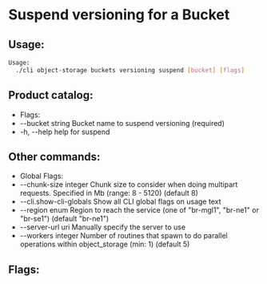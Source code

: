 # Suspend versioning for a Bucket

## Usage:
```bash
Usage:
  ./cli object-storage buckets versioning suspend [bucket] [flags]
```

## Product catalog:
- Flags:
- --bucket string   Bucket name to suspend versioning (required)
- -h, --help            help for suspend

## Other commands:
- Global Flags:
- --chunk-size integer     Chunk size to consider when doing multipart requests. Specified in Mb (range: 8 - 5120) (default 8)
- --cli.show-cli-globals   Show all CLI global flags on usage text
- --region enum            Region to reach the service (one of "br-mgl1", "br-ne1" or "br-se1") (default "br-ne1")
- --server-url uri         Manually specify the server to use
- --workers integer        Number of routines that spawn to do parallel operations within object_storage (min: 1) (default 5)

## Flags:
```bash

```

